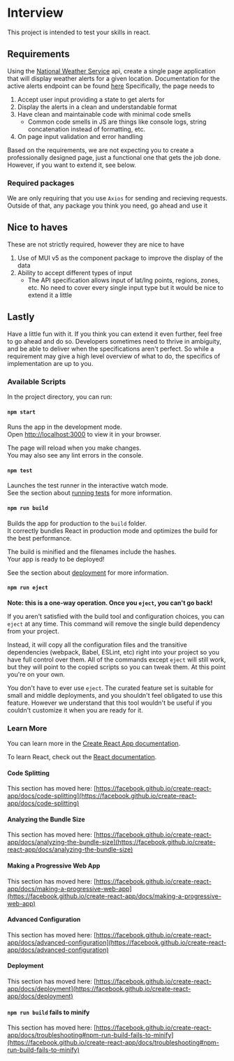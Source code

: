 # Interview

This project is intended to test your skills in react. 

## Requirements

Using the [National Weather Service](https://www.weather.gov/documentation/services-web-api) api, create a single page application that will display weather alerts for a given location. Documentation for the active alerts endpoint can be found [here](https://www.weather.gov/documentation/services-web-api#/default/alerts_active) Specifically, the page needs to

1. Accept user input providing a state to get alerts for
2. Display the alerts in a clean and understandable format
3. Have clean and maintainable code with minimal code smells
    * Common code smells in JS are things like console logs, string concatenation instead of formatting, etc.
4. On page input validation and error handling

Based on the requirements, we are not expecting you to create a professionally designed page, just a functional one that gets the job done. However, if you want to extend it, see below.

### Required packages

We are only requiring that you use `Axios` for sending and recieving requests. Outside of that, any package you think you need, go ahead and use it

## Nice to haves

These are not strictly required, however they are nice to have
1. Use of MUI v5 as the component package to improve the display of the data
2. Ability to accept different types of input
    * The API specification allows input of lat/lng points, regions, zones, etc. No need to cover every single input type but it would be nice to extend it a little

## Lastly

Have a little fun with it. If you think you can extend it even further, feel free to go ahead and do so. Developers sometimes need to thrive in ambiguity, and be able to deliver when the specifications aren't perfect. So while a requirement may give a high level overview of what to do, the specifics of implementation are up to you.

### Available Scripts

In the project directory, you can run:

#### `npm start`

Runs the app in the development mode.\
Open [http://localhost:3000](http://localhost:3000) to view it in your browser.

The page will reload when you make changes.\
You may also see any lint errors in the console.

#### `npm test`

Launches the test runner in the interactive watch mode.\
See the section about [running tests](https://facebook.github.io/create-react-app/docs/running-tests) for more information.

#### `npm run build`

Builds the app for production to the `build` folder.\
It correctly bundles React in production mode and optimizes the build for the best performance.

The build is minified and the filenames include the hashes.\
Your app is ready to be deployed!

See the section about [deployment](https://facebook.github.io/create-react-app/docs/deployment) for more information.

#### `npm run eject`

**Note: this is a one-way operation. Once you `eject`, you can't go back!**

If you aren't satisfied with the build tool and configuration choices, you can `eject` at any time. This command will remove the single build dependency from your project.

Instead, it will copy all the configuration files and the transitive dependencies (webpack, Babel, ESLint, etc) right into your project so you have full control over them. All of the commands except `eject` will still work, but they will point to the copied scripts so you can tweak them. At this point you're on your own.

You don't have to ever use `eject`. The curated feature set is suitable for small and middle deployments, and you shouldn't feel obligated to use this feature. However we understand that this tool wouldn't be useful if you couldn't customize it when you are ready for it.

### Learn More

You can learn more in the [Create React App documentation](https://facebook.github.io/create-react-app/docs/getting-started).

To learn React, check out the [React documentation](https://reactjs.org/).

#### Code Splitting

This section has moved here: [https://facebook.github.io/create-react-app/docs/code-splitting](https://facebook.github.io/create-react-app/docs/code-splitting)

#### Analyzing the Bundle Size

This section has moved here: [https://facebook.github.io/create-react-app/docs/analyzing-the-bundle-size](https://facebook.github.io/create-react-app/docs/analyzing-the-bundle-size)

#### Making a Progressive Web App

This section has moved here: [https://facebook.github.io/create-react-app/docs/making-a-progressive-web-app](https://facebook.github.io/create-react-app/docs/making-a-progressive-web-app)

#### Advanced Configuration

This section has moved here: [https://facebook.github.io/create-react-app/docs/advanced-configuration](https://facebook.github.io/create-react-app/docs/advanced-configuration)

#### Deployment

This section has moved here: [https://facebook.github.io/create-react-app/docs/deployment](https://facebook.github.io/create-react-app/docs/deployment)

#### `npm run build` fails to minify

This section has moved here: [https://facebook.github.io/create-react-app/docs/troubleshooting#npm-run-build-fails-to-minify](https://facebook.github.io/create-react-app/docs/troubleshooting#npm-run-build-fails-to-minify)
